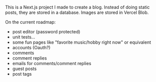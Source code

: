 This is a Next.js project I made to create a blog. Instead of doing static posts, they are stored in a database. Images are stored in Vercel Blob.

On the current roadmap:

- post editor (password protected)
- unit tests...
- some fun pages like "favorite music/hobby right now" or equivalent
- accounts (Oauth?)
- comments
- comment replies
- emails for comments/comment replies
- guest posts
- post tags

